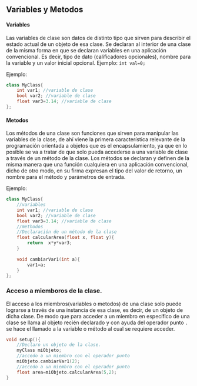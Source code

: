 ## Variables y Metodos

#### Variables 
Las variables de clase son datos de distinto tipo que sirven para describir el estado actual de un objeto de esa clase. 
Se declaran al interior de una clase de la misma forma en que se declaran variables en una aplicación convencional. Es decir, tipo de dato (calificadores opcionales), nombre para la variable y un valor inicial opcional.
Ejemplo:
`int val=0;`

Ejemplo:
```cpp
class MyClass{
	int var1; //variable de clase
	bool var2; //variable de clase
	float var3=3.14; //variable de clase
};
```


#### Metodos
Los métodos de una clase son funciones que sirven para manipular las variables de la clase, de ahí viene la primera característica relevante de la programación orientada a objetos que es el encapsulamiento, ya que en lo posible se va a tratar de que solo pueda accederse a una variable de clase a través de un método de la clase. Los métodos se declaran y definen de la misma manera que una función cualquiera en una aplicación convencional, dicho de otro modo, en su firma expresan el tipo del valor de retorno, un nombre para el método y  parámetros de entrada.

Ejemplo:
```cpp
class MyClass{
	//variables
	int var1; //variable de clase
	bool var2; //variable de clase
	float var3=3.14; //variable de clase
	//methodos
	//Declaración de un método de la clase
	float calcularArea(float x, float y){
		return  x*y*var3;
	}
	
	void cambiarVar1(int a){
		var1=a;
	}
};
```

### Acceso a miemboros de la clase.
El acceso a los miembros(variables o metodos) de una clase solo puede lograrse a través de una instancia de esa clase, es decir, de un objeto de dicha clase. De modo que para acceder a un miembro en específico de una clase se llama al objeto recién declarado y con ayuda del operador punto `.` se hace el llamado a la variable o método al cual se requiere acceder.

```cpp
void setup(){
	//Declaro un objeto de la clase.
	myClass miObjeto;
	//accedo a un miembro con el operador punto
	miObjeto.cambiarVar1(2);
	//accedo a un miembro con el operador punto
	float area=miObjeto.calcularArea(5,2);
}

```